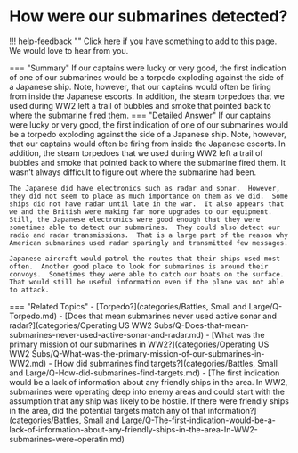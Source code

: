# How were our submarines detected?

!!! help-feedback ""
    [Click here](https://replace.md) if you have something to add to this page. We would love to hear from you.

=== "Summary"
    If our captains were lucky or very good, the first indication of one of our submarines would be a torpedo exploding against the side of a Japanese ship. Note, however, that our captains would often be firing from inside the Japanese escorts. In addition, the steam torpedoes that we used during WW2 left a trail of bubbles and smoke that pointed back to where the submarine fired them.
=== "Detailed Answer"
    If our captains were lucky or very good, the first indication of one of our submarines would be a torpedo exploding against the side of a Japanese ship.  Note, however, that our captains would often be firing from inside the Japanese escorts.  In addition, the steam torpedoes that we used during WW2 left a trail of bubbles and smoke that pointed back to where the submarine fired them.  It wasn’t always difficult to figure out where the submarine had been.

    The Japanese did have electronics such as radar and sonar.  However, they did not seem to place as much importance on them as we did.  Some ships did not have radar until late in the war.  It also appears that we and the British were making far more upgrades to our equipment.  Still, the Japanese electronics were good enough that they were sometimes able to detect our submarines.  They could also detect our radio and radar transmissions.  That is a large part of the reason why American submarines used radar sparingly and transmitted few messages.

    Japanese aircraft would patrol the routes that their ships used most often.  Another good place to look for submarines is around their convoys.  Sometimes they were able to catch our boats on the surface.  That would still be useful information even if the plane was not able to attack.
=== "Related Topics"
    - [Torpedo?](categories/Battles, Small and Large/Q-Torpedo.md)
    - [Does that mean submarines never used active sonar and radar?](categories/Operating US WW2 Subs/Q-Does-that-mean-submarines-never-used-active-sonar-and-radar.md)
    - [What was the primary mission of our submarines in WW2?](categories/Operating US WW2 Subs/Q-What-was-the-primary-mission-of-our-submarines-in-WW2.md)
    - [How did submarines find targets?](categories/Battles, Small and Large/Q-How-did-submarines-find-targets.md)
    - [The first indication would be a lack of information about any friendly ships in the area.  In WW2, submarines were operating deep into enemy areas and could start with the assumption that any ship was likely to be hostile.  If there were friendly ships in the area, did the potential targets match any of that information?](categories/Battles, Small and Large/Q-The-first-indication-would-be-a-lack-of-information-about-any-friendly-ships-in-the-area-In-WW2-submarines-were-operatin.md)
